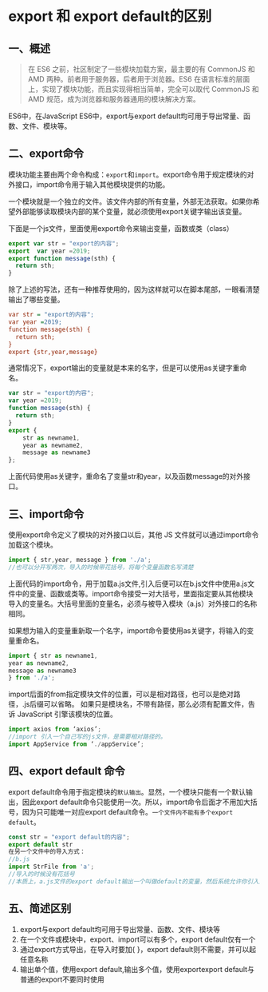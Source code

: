 # export 和 export default的区别



## 一、概述

> 在 ES6 之前，社区制定了一些模块加载方案，最主要的有 CommonJS 和 AMD 两种。前者用于服务器，后者用于浏览器。ES6 在语言标准的层面上，实现了模块功能，而且实现得相当简单，完全可以取代 CommonJS 和 AMD 规范，成为浏览器和服务器通用的模块解决方案。

ES6中，在JavaScript ES6中，export与export default均可用于导出常量、函数、文件、模块等。

## 二、export命令

模块功能主要由两个命令构成：`export`和`import`。export命令用于规定模块的对外接口，import命令用于输入其他模块提供的功能。

一个模块就是一个独立的文件。该文件内部的所有变量，外部无法获取。如果你希望外部能够读取模块内部的某个变量，就必须使用export关键字输出该变量。

下面是一个js文件，里面使用export命令来输出变量，函数或类（class）

```javascript
export var str = "export的内容";
export  var year =2019;
export function message(sth) {
  return sth;
}
```

除了上述的写法，还有一种推荐使用的，因为这样就可以在脚本尾部，一眼看清楚输出了哪些变量。

```ini
var str = "export的内容";
var year =2019;
function message(sth) {
  return sth;
}
export {str,year,message}
```

通常情况下，export输出的变量就是本来的名字，但是可以使用as关键字重命名。

```javascript
var str = "export的内容";
var year =2019;
function message(sth) {
  return sth;
}
export {
    str as newname1,
    year as newname2,
    message as newname3
};
```

上面代码使用as关键字，重命名了变量str和year，以及函数message的对外接口。

## 三、import命令

使用export命令定义了模块的对外接口以后，其他 JS 文件就可以通过import命令加载这个模块。

```javascript
import { str,year, message } from './a';
//也可以分开写两次，导入的时候带花括号，将每个变量函数名写清楚
```

上面代码的import命令，用于加载a.js文件,引入后便可以在b.js文件中使用a.js文件中的变量、函数或类等。import命令接受一对大括号，里面指定要从其他模块导入的变量名。大括号里面的变量名，必须与被导入模块（a.js）对外接口的名称相同。

如果想为输入的变量重新取一个名字，import命令要使用as关键字，将输入的变量重命名。

```javascript
import { str as newname1,
year as newname2,
message as newname3
} from './a';
```

import后面的from指定模块文件的位置，可以是相对路径，也可以是绝对路径，.js后缀可以省略。 如果只是模块名，不带有路径，那么必须有配置文件，告诉 JavaScript 引擎该模块的位置。

```javascript
import axios from ‘axios’;
//import 引入一个自己写的js文件，是需要相对路径的。
import AppService from ‘./appService’;
```

## 四、export default 命令

export default命令用于指定模块的`默认输出`。显然，一个模块只能有一个默认输出，因此export default命令只能使用一次。所以，import命令后面才不用加大括号，因为只可能唯一对应export default命令。`一个文件内不能有多个export default`。

```javascript
const str = "export default的内容";
export default str
在另一个文件中的导入方式： 
//b.js 
import StrFile from 'a'; 
//导入的时候没有花括号
//本质上，a.js文件的export default输出一个叫做default的变量，然后系统允许你引入的时候为它取任意名字。
```

## 五、简述区别

1. export与export default均可用于导出常量、函数、文件、模块等
2. 在一个文件或模块中，export、import可以有多个，export default仅有一个
3. 通过export方式导出，在导入时要加{ }，export default则不需要，并可以起任意名称
4. 输出单个值，使用export default,输出多个值，使用exportexport default与普通的export不要同时使用

